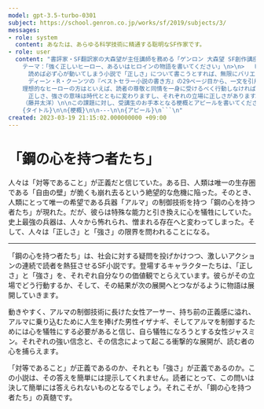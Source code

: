 ```yaml
---
model: gpt-3.5-turbo-0301
subject: https://school.genron.co.jp/works/sf/2019/subjects/3/
messages:
- role: system
  content: あなたは、あらゆる科学技術に精通する聡明なSF作家です。
- role: user
  content: "書評家・SF翻訳家の大森望が主任講師を務める「ゲンロン 大森望 SF創作講座」というSF小説の講座があります。\nそこでは、毎回プロのSF作家がゲスト講師となり、受講生に課題を提示します。\n受講生はその課題に沿ったSF短編の梗概とアピールを書き、講師からの講評を受けます。\n\n2019年第3回は、藤井太洋先生から以下の課題が提示されました。\n\n>
    テーマ：「強く正しいヒーロー、あるいはヒロインの物語を書いてください」\n>\n> 　ヒーロー、あるいはヒロインの物語を書いてください。\n> 　「肌に色のついたベムにさらわれた美女を、銀色のロケットに乗って助けに行く白人男性」という意味ではありません（それで人を楽しませることができると思うなら挑戦してみてもいいですが、オススメはしません）。\n>
    　読めば必ず心が動いてしまう小説で「正しさ」について書こうとすれば、無限にバリエーションのある悪や、誰でも共感できる怠惰、賢く見せることのできる諦念や、善悪を相対化する両論併記よりもずっと難しいことに気づくことでしょう。\n>
    　ディーン・R・クーンツの『ベストセラー小説の書き方』の29ページ目から、一文を引用します。\n> \n> 悪人の行動パターンには、無限の可能性があり、どんなことでもできるのにひきかえ、\n>
    理想的なヒーローの方はといえば、読者の尊敬と同情を一身に受けるべく行動しなければ\n> ならず、自ずとその行動も限られてくる。\n> \n> 　そんなわけで、難しいこのテーマに挑んでいただきます。\n>
    　正しさ、強さの意味は時代とともに変わりますし、それぞれの立場に正しさがあります。小説にはそれを伝え、読者の心を動かすことができます。\n> 　あなたたちが何を正しいと思うのか、強いと思うのか。それを物語にしてください。それが一般的なものであればあるほど、物語に仕立て上げるハードルは高くなりますが、ぜひその困難に挑戦してください。\n>
    （藤井太洋）\n\nこの課題に対し、受講生のお手本となる梗概とアピールを書いてください。\n\n文字数は、梗概が1200字程度、アピールが400字程度です。\n形式は、以下のようなマークダウンでお願いします。\n\n```\n#
    {タイトル}\n\n{梗概}\n\n---\n\n{アピール}\n```\n"
created: 2023-03-19 21:15:02.000000000 +09:00
---
```

# 「鋼の心を持つ者たち」

人々は「対等であること」が正義だと信じていた。ある日、人類は唯一の生存圏である「自由の壁」が脆くも崩れ去るという絶望的な危機に陥った。そのとき、人類にとって唯一の希望である兵器「アルマ」の制御技術を持つ「鋼の心を持つ者たち」が現れた。だが、彼らは特殊な能力と引き換えに心を犠牲にしていた。史上最強の兵器は、人々から怖れられ、憎まれる存在へと変わってしまった。そして、人々は「正しさ」と「強さ」の限界を問われることになる。

---

「鋼の心を持つ者たち」は、社会に対する疑問を投げかけつつ、激しいアクションの連続で読者を熱狂させるSF小説です。登場するキャラクターたちは、「正しさ」と「強さ」を、それぞれ自分なりの価値観でとらえています。彼らがその立場でどう行動するか、そして、その結果が次の展開へとつながるように物語は展開していきます。

動きやすく、アルマの制御技術に長けた女性アーサー、持ち前の正義感に溢れ、アルマに乗り込むために人生を捧げた男性イザナギ、そしてアルマを制御するためには心を犠牲にする必要があると信じ、自ら犠牲になろうとする女性ジャスミン。それぞれの強い信念と、その信念によって起こる衝撃的な展開が、読む者の心を捕らえます。

「対等であること」が正義であるのか、それとも「強さ」が正義であるのか。この小説は、その答えを簡単には提示してくれません。読者にとって、この問いは決して簡単には答えられないものとなるでしょう。それこそが、「鋼の心を持つ者たち」の真髄です。
